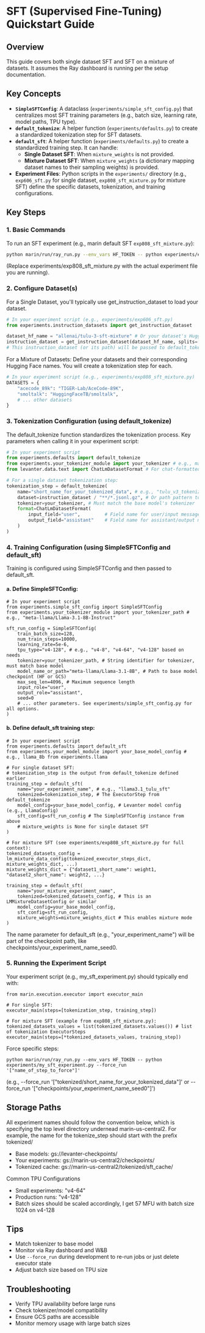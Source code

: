 # SFT (Supervised Fine-Tuning) Quickstart Guide

## Overview
This guide covers both single dataset SFT and SFT on a mixture of datasets. It assumes the Ray dashboard is running per the setup documentation.

## Key Concepts

* **`SimpleSFTConfig`**: A dataclass (`experiments/simple_sft_config.py`) that centralizes most SFT training parameters (e.g., batch size, learning rate, model paths, TPU type).
* **`default_tokenize`**: A helper function (`experiments/defaults.py`) to create a standardized tokenization step for SFT datasets.
* **`default_sft`**: A helper function (`experiments/defaults.py`) to create a standardized training step. It can handle:
    * **Single Dataset SFT**: When `mixture_weights` is not provided.
    * **Mixture Dataset SFT**: When `mixture_weights` (a dictionary mapping dataset names to their sampling weights) is provided.
* **Experiment Files**: Python scripts in the `experiments/` directory (e.g., `exp606_sft.py` for single dataset, `exp808_sft_mixture.py` for mixture SFT) define the specific datasets, tokenization, and training configurations.

## Key Steps

### 1. Basic Commands
To run an SFT experiment (e.g., marin default SFT `exp808_sft_mixture.py`):
```bash
python marin/run/ray_run.py --env_vars HF_TOKEN -- python experiments/exp808_sft_mixture.py
```
(Replace experiments/exp808_sft_mixture.py with the actual experiment file you are running).

### 2. Configure Dataset(s)
For a Single Dataset, you'll typically use get_instruction_dataset to load your dataset.
``` python
# In your experiment script (e.g., experiments/exp606_sft.py)
from experiments.instruction_datasets import get_instruction_dataset

dataset_hf_name = "allenai/tulu-3-sft-mixture" # Or your dataset's Hugging Face name
instruction_dataset = get_instruction_dataset(dataset_hf_name, splits=["train"])
# This instruction_dataset (or its path) will be passed to default_tokenize
```
For a Mixture of Datasets:
Define your datasets and their corresponding Hugging Face names. You will create a tokenization step for each.
``` python
# In your experiment script (e.g., experiments/exp808_sft_mixture.py)
DATASETS = {
    "acecode_89k": "TIGER-Lab/AceCode-89K",
    "smoltalk": "HuggingFaceTB/smoltalk",
    # ... other datasets
}
```

### 3. Tokenization Configuration (using default_tokenize)
The default_tokenize function standardizes the tokenization process. Key parameters when calling it in your experiment script:
```python
# In your experiment script
from experiments.defaults import default_tokenize
from experiments.your_tokenizer_module import your_tokenizer # e.g., marin_tokenizer, llama3_tokenizer
from levanter.data.text import ChatLmDatasetFormat # For chat-formatted data

# For a single dataset tokenization step:
tokenization_step = default_tokenize(
    name="short_name_for_your_tokenized_data", # e.g., "tulu_v3_tokenized". Output path prefix will be "tokenized/"
    dataset=instruction_dataset / "**/*.jsonl.gz", # Or path pattern to your raw data
    tokenizer=your_tokenizer, # Must match the base model's tokenizer
    format=ChatLmDatasetFormat(
        input_field="user",         # Field name for user/input messages in your JSONL
        output_field="assistant"    # Field name for assistant/output messages
    )
)
```

### 4. Training Configuration (using SimpleSFTConfig and default_sft)
Training is configured using SimpleSFTConfig and then passed to default_sft.

#### a. Define SimpleSFTConfig:
```
# In your experiment script
from experiments.simple_sft_config import SimpleSFTConfig
from experiments.your_tokenizer_module import your_tokenizer_path # e.g., "meta-llama/Llama-3.1-8B-Instruct"

sft_run_config = SimpleSFTConfig(
    train_batch_size=128,
    num_train_steps=10000,
    learning_rate=5e-6,
    tpu_type="v4-128", # e.g., "v4-8", "v4-64", "v4-128" based on needs
    tokenizer=your_tokenizer_path, # String identifier for tokenizer, must match base model
    model_name_or_path="meta-llama/Llama-3.1-8B", # Path to base model checkpoint (HF or GCS)
    max_seq_len=4096, # Maximum sequence length
    input_role="user",
    output_role="assistant",
    seed=0
    # ... other parameters. See experiments/simple_sft_config.py for all options.
)
```
#### b. Define default_sft training step:
```
# In your experiment script
from experiments.defaults import default_sft
from experiments.your_model_module import your_base_model_config # e.g., llama_8b from experiments.llama

# For single dataset SFT:
# tokenization_step is the output from default_tokenize defined earlier
training_step = default_sft(
    name="your_experiment_name", # e.g., "llama3.1_tulu_sft"
    tokenized=tokenization_step, # The ExecutorStep from default_tokenize
    model_config=your_base_model_config, # Levanter model config (e.g., LlamaConfig)
    sft_config=sft_run_config # The SimpleSFTConfig instance from above
    # mixture_weights is None for single dataset SFT
)

# For mixture SFT (see experiments/exp808_sft_mixture.py for full context):
tokenized_datasets_config = lm_mixture_data_config(tokenized_executor_steps_dict, mixture_weights_dict, ...)
mixture_weights_dict = {"dataset1_short_name": weight1, "dataset2_short_name": weight2, ...}

training_step = default_sft(
    name="your_mixture_experiment_name",
    tokenized=tokenized_datasets_config, # This is an LMMixtureDatasetConfig or similar
    model_config=your_base_model_config,
    sft_config=sft_run_config,
    mixture_weights=mixture_weights_dict # This enables mixture mode
)
```
The name parameter for default_sft (e.g., "your_experiment_name") will be part of the checkpoint path, like checkpoints/your_experiment_name_seed0.

### 5. Running the Experiment Script
Your experiment script (e.g., my_sft_experiment.py) should typically end with:
```
from marin.execution.executor import executor_main

# For single SFT:
executor_main(steps=[tokenization_step, training_step])

# For mixture SFT (example from exp808_sft_mixture.py):
tokenized_datasets_values = list(tokenized_datasets.values()) # list of tokenization ExecutorSteps
executor_main(steps=[*tokenized_datasets_values, training_step])
```

Force specific steps:
```
python marin/run/ray_run.py --env_vars HF_TOKEN -- python experiments/my_sft_experiment.py --force_run '["name_of_step_to_force"]'
```
(e.g., --force_run '["tokenized/short_name_for_your_tokenized_data"]' or --force_run '["checkpoints/your_experiment_name_seed0"]')

## Storage Paths
All experiment names should follow the convention below, which is specifying the top level directory undernead marin-us-central2. For example, the name for the tokenize_step should start with the prefix tokenized/
* Base models: gs://levanter-checkpoints/
* Your experiments: gs://marin-us-central2/checkpoints/
* Tokenized cache: gs://marin-us-central2/tokenized/sft_cache/

Common TPU Configurations
* Small experiments: "v4-64"
* Production runs: "v4-128"
* Batch sizes should be scaled accordingly, I get 57 MFU with batch size 1024 on v4-128

## Tips
* Match tokenizer to base model
* Monitor via Ray dashboard and W&B
* Use `--force_run` during development to re-run jobs or just delete executor state
* Adjust batch size based on TPU size

## Troubleshooting

* Verify TPU availability before large runs
* Check tokenizer/model compatibility
* Ensure GCS paths are accessible
* Monitor memory usage with large batch sizes